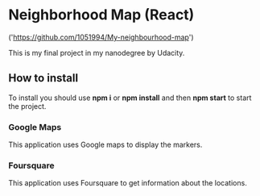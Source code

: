 # Neighborhood Map (React)
('https://github.com/1051994/My-neighbourhood-map')

This is my final project in my nanodegree by Udacity.

## How to install

To install you should use **npm i** or **npm install** and then **npm start** to start the project.

### Google Maps

This application uses Google maps to display the markers.

### Foursquare

This application uses Foursquare to get information about the locations.
